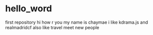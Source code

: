 # hello_word
first repository
hi how r you 
my name is chaymae i like kdrama.js and realmadridcf
also like travel
meet new people 
